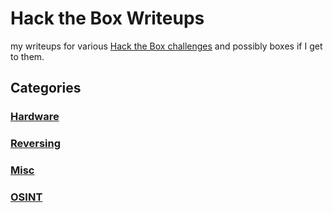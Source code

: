# Hack the Box Writeups
my writeups for various [Hack the Box challenges](https://app.hackthebox.eu/challenges) and possibly boxes if I get to them.

## Categories
### [Hardware](./Hardware/README.md)
### [Reversing](./Reversing/README.md)
### [Misc](./Misc/README.md)
### [OSINT](OSINT/README.md)